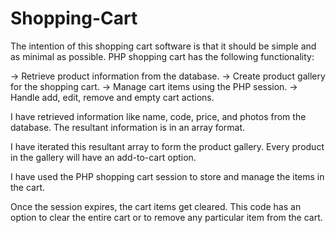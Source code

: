 # Shopping-Cart
The intention of this shopping cart software is that it should be simple and as minimal as possible.
PHP shopping cart  has the following functionality: 

-> Retrieve product information from the database.
-> Create product gallery for the shopping cart.
-> Manage cart items using the PHP session.
-> Handle add, edit, remove and empty cart actions.

I have retrieved information like name, code, price, and photos from the database. The resultant information is in an array format.

I have iterated this resultant array to form the product gallery. Every product in the gallery will have an add-to-cart option.

I have used the PHP shopping cart session to store and manage the items in the cart.

Once the session expires, the cart items get cleared. This code has an option to clear the entire cart or to remove any particular item from the cart.
